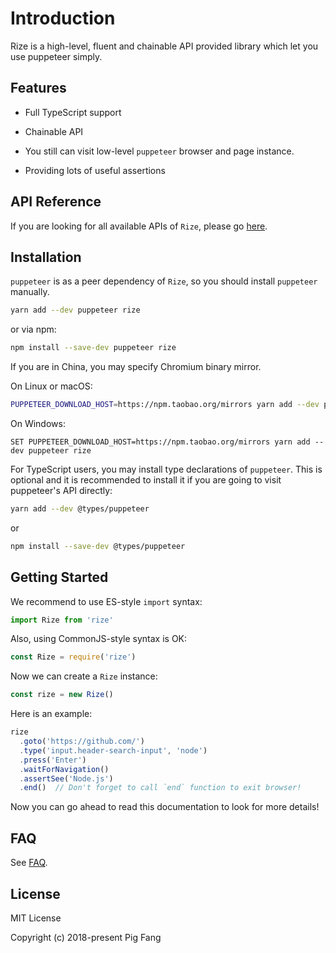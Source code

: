 # Introduction

Rize is a high-level, fluent and chainable API provided library which let you use puppeteer simply.

## Features

- Full TypeScript support

- Chainable API

- You still can visit low-level `puppeteer` browser and page instance.

- Providing lots of useful assertions

## API Reference

If you are looking for all available APIs of `Rize`, please go [here](https://rize.js.org/api/modules/_index_.html).

## Installation

`puppeteer` is as a peer dependency of `Rize`, so you should install `puppeteer` manually.

```bash
yarn add --dev puppeteer rize
```

or via npm:

```bash
npm install --save-dev puppeteer rize
```

If you are in China, you may specify Chromium binary mirror.

On Linux or macOS:

```bash
PUPPETEER_DOWNLOAD_HOST=https://npm.taobao.org/mirrors yarn add --dev puppeteer rize
```

On Windows:

```batch
SET PUPPETEER_DOWNLOAD_HOST=https://npm.taobao.org/mirrors yarn add --dev puppeteer rize
```

For TypeScript users, you may install type declarations of `puppeteer`. This is optional and it is recommended to install it if you are going to visit puppeteer's API directly:

```bash
yarn add --dev @types/puppeteer
```

or

```bash
npm install --save-dev @types/puppeteer
```
## Getting Started

We recommend to use ES-style `import` syntax:

```javascript
import Rize from 'rize'
```

Also, using CommonJS-style syntax is OK:

```javascript
const Rize = require('rize')
```

Now we can create a `Rize` instance:

```javascript
const rize = new Rize()
```

Here is an example:

```javascript
rize
  .goto('https://github.com/')
  .type('input.header-search-input', 'node')
  .press('Enter')
  .waitForNavigation()
  .assertSee('Node.js')
  .end()  // Don't forget to call `end` function to exit browser!
```
Now you can go ahead to read this documentation to look for more details!

## FAQ

See [FAQ](./faq.md).

## License

MIT License

Copyright (c) 2018-present Pig Fang
